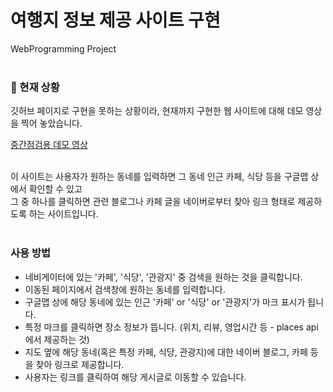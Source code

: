 # 여행지 정보 제공 사이트 구현
WebProgramming Project<br><br>

### 🚨 현재 상황
깃허브 페이지로 구현을 못하는 상황이라,
현재까지 구현한 웹 사이트에 대해 데모 영상을 찍어 놓았습니다.

[중간점검용 데모 영상](https://youtu.be/p80x0t3T2r0)<br><br>


이 사이트는 사용자가 원하는 동네를 입력하면 그 동네 인근 카페, 식당 등을 구글맵 상에서 확인할 수 있고<br>
그 중 하나를 클릭하면 관련 블로그나 카페 글을 네이버로부터 찾아 링크 형태로 제공하도록 하는 사이트입니다.<br><br>


### 사용 방법
- 네비게이터에 있는 '카페', '식당', '관광지' 중 검색을 원하는 것을 클릭합니다.
- 이동된 페이지에서 검색창에 원하는 동네를 입력합니다.
- 구글맵 상에 해당 동네에 있는 인근 '카페' or '식당' or '관광지'가 마크 표시가 됩니다.
- 특정 마크를 클릭하면 장소 정보가 뜹니다. (위치, 리뷰, 영업시간 등 - places api에서 제공하는 것)
- 지도 옆에 해당 동네(혹은 특정 카페, 식당, 관광지)에 대한 네이버 블로그, 카페 등을 찾아 링크로 제공합니다.
- 사용자는 링크를 클릭하여 해당 게시글로 이동할 수 있습니다. 

